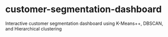 # customer-segmentation-dashboard
Interactive customer segmentation dashboard using K-Means++, DBSCAN, and Hierarchical clustering
